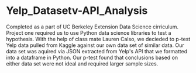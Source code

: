 # Yelp_Datasetv-API_Analysis


Completed as a part of UC Berkeley Extension Data Science cirriculum. Project one required us to use Python data science libraries to test a hypothesis. With the help of class mate Lauren Calso, we decieded to p-test Yelp data pulled from Kaggle against our own data set of similar data. Our data set was aquired via JSON extracted from Yelp's API that we formatted into a dataframe in Python. Our p-test found that conclusions based on either data set were not ideal and required larger sample sizes. 
